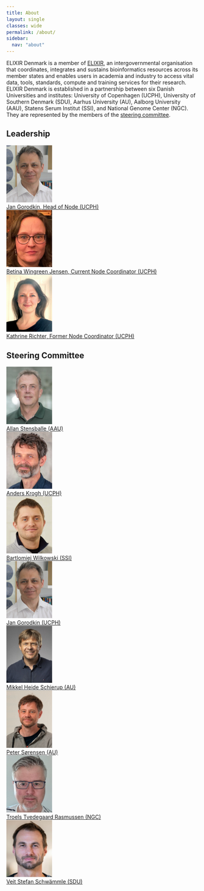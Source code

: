 ```yaml
---
title: About
layout: single
classes: wide
permalink: /about/
sidebar:
  nav: "about"
---
```


ELIXIR Denmark is a member of [ELIXIR](https://elixir-europe.org/), an intergovernmental organisation that coordinates, integrates and sustains bioinformatics resources across its member states and enables users in academia and industry to access vital data, tools, standards, compute and training services for their research. ELIXIR Denmark is established in a partnership between six Danish Universities and institutes: University of Copenhagen (UCPH), University of Southern Denmark (SDU), Aarhus University (AU), Aalborg University (AAU), Statens Serum Institut (SSI), and National Genome Center (NGC). They are represented by the members of the [steering committee](/about/#steering-committee). 

## Leadership

<div id="images">
    <a href="">
        <img alt="Jan Gorodkin" src="/_pages/about_Jan-Gorodkin.jpg" width="120" />
        <div class="caption" width="150">Jan Gorodkin, Head of Node (UCPH)</div>
    </a>
    <a href="">
        <img alt="Betina Wingreen Jensen" src="/_pages/about_Betina-W-Jensen.jpg" width="120" />
        <div class="caption" width="150">Betina Wingreen Jensen, Current Node Coordinator (UCPH)</div>
    </a>
    <a href="">
        <img alt="Kathrine Richter" src="/_pages/about_Kathrine_Richter.jpg" width="120" />
        <div class="caption" width="150">Kathrine Richter, Former Node Coordinator (UCPH)</div>
    </a>
</div>

## Steering Committee

<div id="images">
    <a href="">
        <img alt="Allan Stensballe" src="/_pages/about_SC_Allan-Stensballe.jpg" width="120" />
        <div class="caption" width="150">Allan Stensballe (AAU)</div>
    </a>
    <a href="">
        <img alt="Anders Krogh" src="/_pages/about_SC_Anders-Krogh.jpg" width="120" />
        <div class="caption" width="150">Anders Krogh (UCPH)</div>
    </a>
    <a href="">
        <img alt="Bartlomiej Wilkowski" src="/_pages/about_SC_Bart_Wilkowski.jpg" width="120" />
        <div class="caption" width="150">Bartlomiej Wilkowski (SSI)</div>
    </a>
    <a href="">
        <img alt="Jan Gorodkin" src="/_pages/about_Jan-Gorodkin.jpg" width="120" />
        <div class="caption" width="150">Jan Gorodkin (UCPH)</div>
    </a>
    <a href="">
        <img alt="Mikkel Heide Schierup" src="/_pages/about_SC_Mikkel_Heide_Schierup.jpg" width="120"  />
        <div class="caption" width="150">Mikkel Heide Schierup (AU)</div>
    </a>
    <a href="">
        <img alt="Peter Sørensen" src="/_pages/about_SC_Peter-Soerensen.jpg" width="120" />
        <div class="caption" width="150">Peter Sørensen (AU)</div>
    </a>
    <a href="">
        <img alt="Troels Tvedegaard Rasmussen" src="/_pages/about_SC_Troels-T-Rasmussen.jpg" width="120" />
        <div class="caption" width="150">Troels Tvedegaard Rasmussen (NGC)</div>
    </a>
    <a href="">
        <img alt="Veit Stefan Schwämmle" src="/_pages/about_SC_Veit_Schwammle.jpg" width="120" />
        <div class="caption" width="150">Veit Stefan Schwämmle (SDU)</div>
    </a>
</div>


